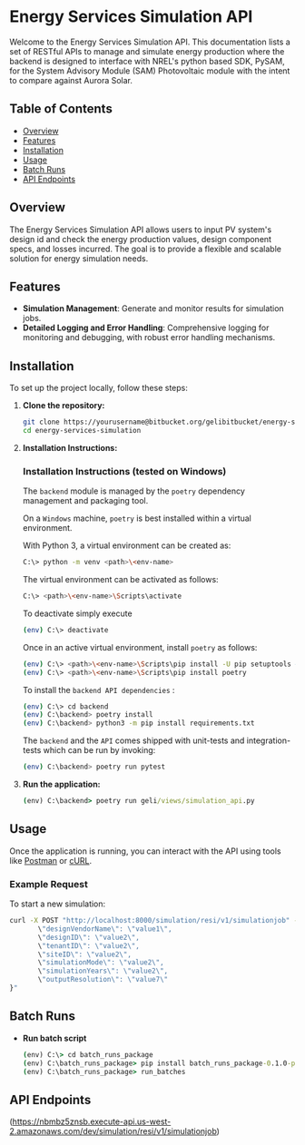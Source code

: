 
# Energy Services Simulation API

Welcome to the Energy Services Simulation API. This documentation lists a set of RESTful APIs to manage and simulate energy production where the backend is designed to interface with NREL's python based SDK, PySAM, for the System Advisory Module (SAM) Photovoltaic module with the intent to compare against Aurora Solar.

## Table of Contents

- [Overview](#overview)
- [Features](#features)
- [Installation](#installation)
- [Usage](#usage)
- [Batch Runs](#batch-runs)
- [API Endpoints](#api-endpoints)

## Overview

The Energy Services Simulation API allows users to input PV system's design id and check the energy production values, design component specs, and losses incurred. The goal is to provide a flexible and scalable solution for energy simulation needs.

## Features

- **Simulation Management**: Generate and monitor results for simulation jobs.
- **Detailed Logging and Error Handling**: Comprehensive logging for monitoring and debugging, with robust error handling mechanisms.

## Installation

To set up the project locally, follow these steps:

1. **Clone the repository:**

    ```bash
    git clone https://yourusername@bitbucket.org/gelibitbucket/energy-services-simulation.git
    cd energy-services-simulation
    ```

2. **Installation Instructions:**

   ### Installation Instructions (tested on Windows)

   The `backend` module is managed by the `poetry` dependency management and packaging tool.
   
   On a `Windows` machine, `poetry` is best installed within a virtual environment.
   
   With Python 3, a virtual environment can be created as:
   
    ```bash
    C:\> python -m venv <path>\<env-name>
    ```

    The virtual environment can be activated as follows:
    
    ```bash
    C:\> <path>\<env-name>\Scripts\activate
    ```

    To deactivate simply execute
    
    ```bash
    (env) C:\> deactivate
    ```

    Once in an active virtual environment, install `poetry` as follows:
    
    ```bash
    (env) C:\> <path>\<env-name>\Scripts\pip install -U pip setuptools # update pip and setuptools
    (env) C:\> <path>\<env-name>\Scripts\pip install poetry
    ```

    To install the `backend API dependencies` :
    
    ```bash
    (env) C:\> cd backend
    (env) C:\backend> poetry install
    (env) C:\backend> python3 -m pip install requirements.txt
    ```

    The `backend` and the `API` comes shipped with unit-tests and integration-tests which can be run by invoking:
    
    ```bash
    (env) C:\backend> poetry run pytest
    ```

3. **Run the application:**

    ```cmd
    (env) C:\backend> poetry run geli/views/simulation_api.py
    ```

## Usage

Once the application is running, you can interact with the API using tools like [Postman](https://www.postman.com/) or [cURL](https://curl.se/).

### Example Request

To start a new simulation:

 ```cmd
curl -X POST "http://localhost:8000/simulation/resi/v1/simulationjob" -H "Content-Type: application/json" -d "{
        \"designVendorName\": \"value1\",
        \"designID\": \"value2\",
        \"tenantID\": \"value2\",
        \"siteID\": \"value2\",
        \"simulationMode\": \"value2\",
        \"simulationYears\": \"value2\",
        \"outputResolution\": \"value7\"
 }"
 ```

## Batch Runs

- **Run batch script**
    
    ```cmd
    (env) C:\> cd batch_runs_package
    (env) C:\batch_runs_package> pip install batch_runs_package-0.1.0-py3-none-any.whl
    (env) C:\batch_runs_package> run_batches
    
    
    ```


## API Endpoints

(https://nbmbz5znsb.execute-api.us-west-2.amazonaws.com/dev/simulation/resi/v1/simulationjob)
